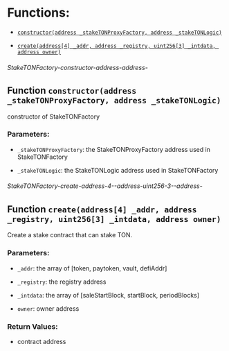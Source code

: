 # Functions:

- [`constructor(address _stakeTONProxyFactory, address _stakeTONLogic)`](#StakeTONFactory-constructor-address-address-)

- [`create(address[4] _addr, address _registry, uint256[3] _intdata, address owner)`](#StakeTONFactory-create-address-4--address-uint256-3--address-)

###### StakeTONFactory-constructor-address-address-

## Function `constructor(address _stakeTONProxyFactory, address _stakeTONLogic)`

constructor of StakeTONFactory

### Parameters:

- `_stakeTONProxyFactory`: the StakeTONProxyFactory address used in StakeTONFactory

- `_stakeTONLogic`: the StakeTONLogic address used in StakeTONFactory

###### StakeTONFactory-create-address-4--address-uint256-3--address-

## Function `create(address[4] _addr, address _registry, uint256[3] _intdata, address owner)`

Create a stake contract that can stake TON.

### Parameters:

- `_addr`: the array of [token, paytoken, vault, defiAddr]

- `_registry`:  the registry address

- `_intdata`: the array of [saleStartBlock, startBlock, periodBlocks]

- `owner`:  owner address

### Return Values:

- contract address
